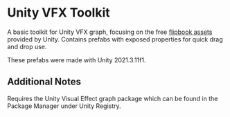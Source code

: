 # Unity VFX Toolkit

A basic toolkit for Unity VFX graph, focusing on the free [flipbook assets](https://blog.unity.com/technology/free-vfx-image-sequences-flipbooks) provided by Unity. Contains prefabs with exposed properties for quick drag and drop use.

These prefabs were made with Unity 2021.3.11f1.

## Additional Notes
Requires the Unity Visual Effect graph package which can be found in the Package Manager under Unity Registry.